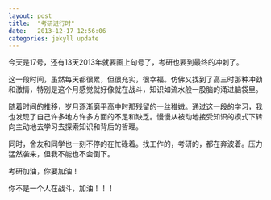```yaml
---
layout: post
title:  "考研进行时"
date:   2013-12-17 12:56:06
categories: jekyll update
---
```


今天是17号，还有13天2013年就要画上句号了，考研也要到最终的冲刺了。

这一段时间，虽然每天都很累，但很充实，很幸福。仿佛又找到了高三时那种冲劲和激情，特别是这个月感觉就好像就在战斗，知识如流水般一股脑的涌进脑袋里。

随着时间的推移，岁月逐渐磨平高中时那残留的一丝稚嫩。通过这一段的学习，我也发现了自己许多地方许多方面的不足和缺乏。慢慢从被动地接受知识的模式下转向主动地去学习去探索知识和背后的哲理。

同时，舍友和同学也一刻不停的在忙碌着。找工作的，考研的，都在奔波着。压力猛然袭来，但我不能也不会倒下。

考研加油，你要加油！

你不是一个人在战斗，加油！！！
